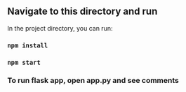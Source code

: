 
## Navigate to this directory and run

In the project directory, you can run:
### `npm install`
### `npm start`

### To run flask app, open app.py and see comments
